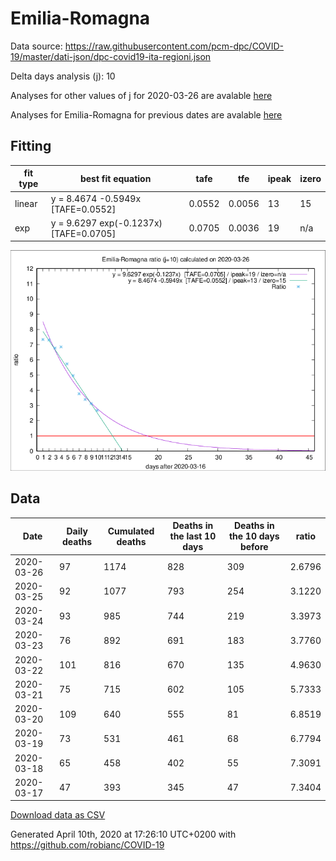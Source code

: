 # Emilia-Romagna

Data source: https://raw.githubusercontent.com/pcm-dpc/COVID-19/master/dati-json/dpc-covid19-ita-regioni.json

Delta days analysis (j): 10

Analyses for other values of j for 2020-03-26 are avalable [here](../README.md)

Analyses for Emilia-Romagna for previous dates are avalable [here](../../README.md)

## Fitting 
|fit type|best fit equation|tafe|tfe|ipeak|izero|
|-------|-----|--------|------|---|---|
|linear|y = 8.4674 -0.5949x  [TAFE=0.0552]|0.0552|0.0056|13|15|
|exp|y = 9.6297 exp(-0.1237x)  [TAFE=0.0705]|0.0705|0.0036|19|n/a|

![Plot](COVID-19_emilia-romagna_j10_2020-03-26.png)

## Data
|Date|Daily deaths|Cumulated deaths|Deaths in the last 10 days|Deaths in the 10 days before|ratio|
|----|----------|-----------|-------|--------------------|-----|
|2020-03-26|97|1174|828|309|2.6796|
|2020-03-25|92|1077|793|254|3.1220|
|2020-03-24|93|985|744|219|3.3973|
|2020-03-23|76|892|691|183|3.7760|
|2020-03-22|101|816|670|135|4.9630|
|2020-03-21|75|715|602|105|5.7333|
|2020-03-20|109|640|555|81|6.8519|
|2020-03-19|73|531|461|68|6.7794|
|2020-03-18|65|458|402|55|7.3091|
|2020-03-17|47|393|345|47|7.3404|

[Download data as CSV](COVID-19_emilia-romagna_j10_2020-03-26.csv)

Generated April 10th, 2020 at 17:26:10 UTC+0200 with https://github.com/robianc/COVID-19
